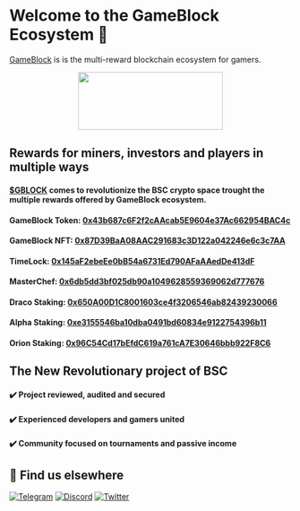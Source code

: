 # Welcome to the GameBlock Ecosystem 👋

[GameBlock](https://gameblock.link) is is the multi-reward blockchain ecosystem for gamers.

<p align="center">
  <a href="https://docs.gameblock.link">
      <img src="https://gameblock.link/wp-content/uploads/2022/09/FullLogo.b5c42e22-1.png" width="257.5" height="103">
  </a>
</p>

## Rewards for miners, investors and players in multiple ways
#### [$GBLOCK](https://pancakeswap.finance/swap?outputCurrency=0x43b687c6F2f2cAAcab5E9604e37Ac662954BAC4c) comes to revolutionize the BSC crypto space trought the multiple rewards offered by GameBlock ecosystem. <br />
#### GameBlock Token: [0x43b687c6F2f2cAAcab5E9604e37Ac662954BAC4c](https://bscscan.com/address/0x43b687c6f2f2caacab5e9604e37ac662954bac4c#code) <br />
#### GameBlock NFT: [0x87D39BaA08AAC291683c3D122a042246e6c3c7AA](https://bscscan.com/address/0x87D39BaA08AAC291683c3D122a042246e6c3c7AA#code)
#### TimeLock: [0x145aF2ebeEe0bB54a6731Ed790AFaAAedDe413dF](https://bscscan.com/address/0x145aF2ebeEe0bB54a6731Ed790AFaAAedDe413dF)
#### MasterChef: [0x6db5dd3bf025db90a1049628559369062d777676](https://bscscan.com/address/0x6db5dd3bf025db90a1049628559369062d777676)
#### Draco Staking: [0x650A00D1C8001603ce4f3206546ab82439230066](https://bscscan.com/address/0x650A00D1C8001603ce4f3206546ab82439230066)
#### Alpha Staking: [0xe3155546ba10dba0491bd60834e9122754396b11](https://bscscan.com/address/0xe3155546ba10dba0491bd60834e9122754396b11)
#### Orion Staking: [0x96C54Cd17bEfdC619a761cA7E30646bbb922F8C6](https://bscscan.com/address/0x96C54Cd17bEfdC619a761cA7E30646bbb922F8C6)
## The New Revolutionary project of BSC
#### ✔️ Project reviewed, audited and secured <br />
#### ✔️ Experienced developers and gamers united <br />
#### ✔️ Community focused on tournaments and passive income <br />

## 🧐 Find us elsewhere

[![Telegram](https://img.shields.io/badge/Telegram-2CA5E0?style=for-the-badge&logo=telegram&logoColor=white)](https://t.me/GameBlock0x) [![Discord](https://img.shields.io/badge/Discord-7289DA?style=for-the-badge&logo=discord&logoColor=white)](https://discord.gg/game-block) [![Twitter](https://img.shields.io/badge/Twitter-1DA1F2?style=for-the-badge&logo=twitter&logoColor=white)](https://twitter.com/@game-block)
